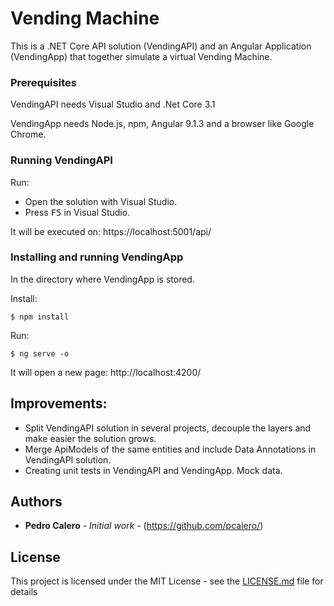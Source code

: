 # Vending Machine

This is a .NET Core API solution (VendingAPI) and an Angular Application (VendingApp) that together simulate a virtual Vending Machine.

### Prerequisites

VendingAPI needs Visual Studio and .Net Core 3.1

VendingApp needs Node.js, npm, Angular 9.1.3 and a browser like Google Chrome.

### Running VendingAPI

Run: 
  - Open the solution with Visual Studio.
  - Press <kbd>F5</kbd> in Visual Studio.

It will be executed on: https://localhost:5001/api/

### Installing and running VendingApp

In the directory where VendingApp is stored.

Install:
```
$ npm install
```

Run:
```
$ ng serve -o
```

It will open a new page: http://localhost:4200/

## Improvements:

* Split VendingAPI solution in several projects, decouple the layers and make easier the solution grows.
* Merge ApiModels of the same entities and include Data Annotations in VendingAPI solution.
* Creating unit tests in VendingAPI and VendingApp. Mock data.

## Authors

* **Pedro Calero** - *Initial work* - (https://github.com/pcalero/)

## License

This project is licensed under the MIT License - see the [LICENSE.md](LICENSE.md) file for details
